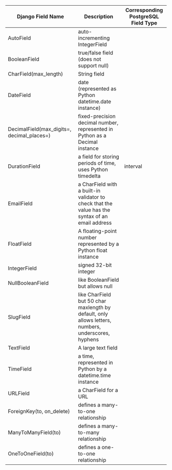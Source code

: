Django Field Name	| Description	                  | Corresponding PostgreSQL Field Type
------------------|-------------------------------|------------------------------------
AutoField	        |auto-incrementing IntegerField	| 
BooleanField	    | true/false field (does not support null)	| 
CharField(max_length) |	String field	| 
DateField	        | date (represented as Python datetime.date instance)	| 
DecimalField(max_digits=<Int>, decimal_places=<Int>) |	fixed-precision decimal number, represented in Python as a Decimal instance	| 
DurationField	    | a field for storing periods of time, uses Python timedelta | interval
EmailField        |	a CharField with a built-in validator to check that the value has the syntax of an email address	| 
FloatField	      | A floating-point number represented by a Python float instance	| 
IntegerField	    | signed 32-bit integer	| 
NullBooleanField	| like BooleanField but allows null	| 
SlugField	        | like CharField but 50 char maxlength by default, only allows letters, numbers, underscores, hyphens	| 
TextField	        | A large text field	| 
TimeField	        | a time, represented in Python by a datetime.time instance	| 
URLField	        | a CharField for a URL	| 
ForeignKey(to, on_delete)	| defines a many-to-one relationship	| 
ManyToManyField(to)	| defines a many-to-many relationship	| 
OneToOneField(to)	| defines a one-to-one relationship	| 
